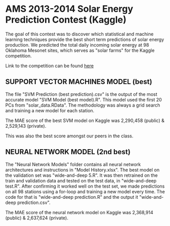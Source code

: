 # AMS 2013-2014 Solar Energy Prediction Contest (Kaggle)
The goal of this contest was to discover which statistical and machine learning techniques provide the best short term predictions of solar energy production. We  predicted the total daily incoming solar energy at 98 Oklahoma Mesonet sites, which serves as "solar farms" for the Kaggle competition.

Link to the competition can be found [here](https://www.kaggle.com/c/ams-2014-solar-energy-prediction-contest)

## SUPPORT VECTOR MACHINES MODEL (best)
The file "SVM Prediction (best prediction).csv" is the output of the most accurate model "SVM Model (best model).R". This model used the first 20 PCs from "solar_data.RData". The methodology was always a grid search and training a new model for each station.

The MAE score of the best SVM model on Kaggle was 2,290,458 (public) & 2,529,143 (private).

This was also the best score amongst our peers in the class.


## NEURAL NETWORK MODEL (2nd best)
The "Neural Network Models" folder contains all neural network architectures and instructions in "Model History.xlsx". The best model on the validation set was "wide-and-deep 5.R". It was then retrained on the train and validation data and tested on the test data, in "wide-and-deep test.R". After confirming it worked well on the test set, we made predictions on all 98 stations using a for-loop and training a new model every time. The code for that is "wide-and-deep prediction.R" and the output it "wide-and-deep prediction.csv".

The MAE score of the neural network model on Kaggle was 2,368,914 (public) & 2,637,624 (private).
